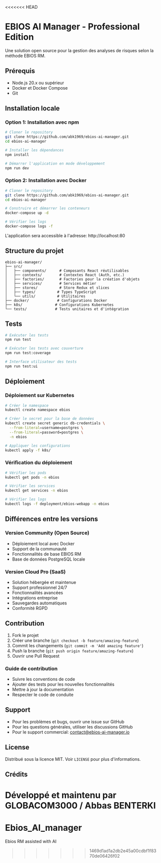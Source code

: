 <<<<<<< HEAD
# EBIOS AI Manager - Professional Edition

Une solution open source pour la gestion des analyses de risques selon la méthode EBIOS RM.

## Prérequis

- Node.js 20.x ou supérieur
- Docker et Docker Compose
- Git

## Installation locale

### Option 1: Installation avec npm

```bash
# Cloner le repository
git clone https://github.com/abk1969/ebios-ai-manager.git
cd ebios-ai-manager

# Installer les dépendances
npm install

# Démarrer l'application en mode développement
npm run dev
```

### Option 2: Installation avec Docker

```bash
# Cloner le repository
git clone https://github.com/abk1969/ebios-ai-manager.git
cd ebios-ai-manager

# Construire et démarrer les conteneurs
docker-compose up -d

# Vérifier les logs
docker-compose logs -f
```

L'application sera accessible à l'adresse: http://localhost:80

## Structure du projet

```
ebios-ai-manager/
├── src/
│   ├── components/      # Composants React réutilisables
│   ├── contexts/        # Contextes React (Auth, etc.)
│   ├── factories/       # Factories pour la création d'objets
│   ├── services/        # Services métier
│   ├── stores/          # Store Redux et slices
│   ├── types/          # Types TypeScript
│   └── utils/          # Utilitaires
├── docker/             # Configurations Docker
├── k8s/               # Configurations Kubernetes
└── tests/             # Tests unitaires et d'intégration
```

## Tests

```bash
# Exécuter les tests
npm run test

# Exécuter les tests avec couverture
npm run test:coverage

# Interface utilisateur des tests
npm run test:ui
```

## Déploiement

### Déploiement sur Kubernetes

```bash
# Créer le namespace
kubectl create namespace ebios

# Créer le secret pour la base de données
kubectl create secret generic db-credentials \
  --from-literal=username=postgres \
  --from-literal=password=postgres \
  -n ebios

# Appliquer les configurations
kubectl apply -f k8s/
```

### Vérification du déploiement

```bash
# Vérifier les pods
kubectl get pods -n ebios

# Vérifier les services
kubectl get services -n ebios

# Vérifier les logs
kubectl logs -f deployment/ebios-webapp -n ebios
```

## Différences entre les versions

### Version Community (Open Source)
- Déploiement local avec Docker
- Support de la communauté
- Fonctionnalités de base EBIOS RM
- Base de données PostgreSQL locale

### Version Cloud Pro (SaaS)
- Solution hébergée et maintenue
- Support professionnel 24/7
- Fonctionnalités avancées
- Intégrations entreprise
- Sauvegardes automatiques
- Conformité RGPD

## Contribution

1. Fork le projet
2. Créer une branche (`git checkout -b feature/amazing-feature`)
3. Commit les changements (`git commit -m 'Add amazing feature'`)
4. Push la branche (`git push origin feature/amazing-feature`)
5. Ouvrir une Pull Request

### Guide de contribution

- Suivre les conventions de code
- Ajouter des tests pour les nouvelles fonctionnalités
- Mettre à jour la documentation
- Respecter le code de conduite

## Support

- Pour les problèmes et bugs, ouvrir une issue sur GitHub
- Pour les questions générales, utiliser les discussions GitHub
- Pour le support commercial: contact@ebios-ai-manager.io

## License

Distribué sous la licence MIT. Voir `LICENSE` pour plus d'informations.

## Crédits

Développé et maintenu par GLOBACOM3000 / Abbas BENTERKI
=======
# Ebios_AI_manager
Ebios RM assisted with AI 
>>>>>>> 1469d1ad1a2db2e45a00cdbf1f8370de06426f02
